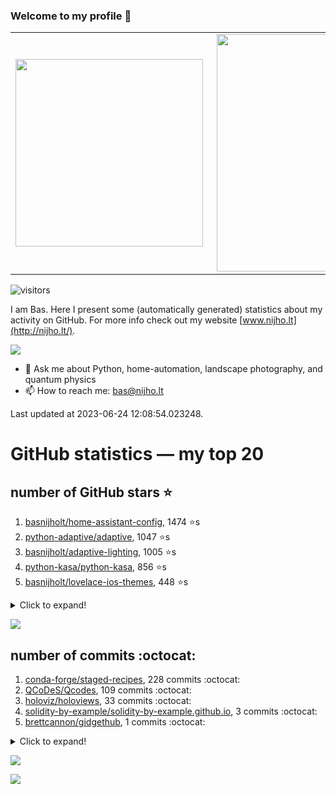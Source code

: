 ### Welcome to my profile 👋

<center>
  <table>
    <tr>
        <td><img width="300px" align="left" src="https://github-readme-stats.vercel.app/api/top-langs/?username=basnijholt&hide=TeX,Jupyter%20Notebook&layout=compact&theme=radical" /></td>
        <td><img align='right' src="https://github-readme-stats.vercel.app/api?username=basnijholt&show_icons=true&theme=radical" width="380"></td>
    </tr>
  </table>
</center>

![visitors](https://visitor-badge.glitch.me/badge?page_id=basnijholt.visitor-badge)

I am Bas. Here I present some (automatically generated) statistics about my activity on GitHub. For more info check out my website [www.nijho.lt](http://nijho.lt/).

![](https://www.nijho.lt/authors/admin/avatar_hu9e60e4b9bc120dfb6a666009f2878da6_182107_250x250_fill_q90_lanczos_center.jpg)

- 💬 Ask me about Python, home-automation, landscape photography, and quantum physics
- 📫 How to reach me: bas@nijho.lt

Last updated at 2023-06-24 12:08:54.023248.

# GitHub statistics — my top 20

## number of GitHub stars ⭐️

1. [basnijholt/home-assistant-config](https://github.com/basnijholt/home-assistant-config/), 1474 ⭐️s
2. [python-adaptive/adaptive](https://github.com/python-adaptive/adaptive/), 1047 ⭐️s
3. [basnijholt/adaptive-lighting](https://github.com/basnijholt/adaptive-lighting/), 1005 ⭐️s
4. [python-kasa/python-kasa](https://github.com/python-kasa/python-kasa/), 856 ⭐️s
5. [basnijholt/lovelace-ios-themes](https://github.com/basnijholt/lovelace-ios-themes/), 448 ⭐️s
<details><summary>Click to expand!</summary>

6. [basnijholt/lovelace-ios-dark-mode-theme](https://github.com/basnijholt/lovelace-ios-dark-mode-theme/), 414 ⭐️s
7. [basnijholt/miflora](https://github.com/basnijholt/miflora/), 360 ⭐️s
8. [basnijholt/rsync-time-machine.py](https://github.com/basnijholt/rsync-time-machine.py/), 321 ⭐️s
9. [topocm/topocm_content](https://github.com/topocm/topocm_content/), 241 ⭐️s
10. [basnijholt/home-assistant-streamdeck-yaml](https://github.com/basnijholt/home-assistant-streamdeck-yaml/), 110 ⭐️s
11. [basnijholt/home-assistant-macbook-touch-bar](https://github.com/basnijholt/home-assistant-macbook-touch-bar/), 92 ⭐️s
12. [basnijholt/markdown-code-runner](https://github.com/basnijholt/markdown-code-runner/), 73 ⭐️s
13. [kwant-project/kwant](https://github.com/kwant-project/kwant/), 73 ⭐️s
14. [basnijholt/home-assistant-streamdeck-yaml-addon](https://github.com/basnijholt/home-assistant-streamdeck-yaml-addon/), 45 ⭐️s
15. [basnijholt/aiokef](https://github.com/basnijholt/aiokef/), 29 ⭐️s
16. [basnijholt/thesis-cover](https://github.com/basnijholt/thesis-cover/), 25 ⭐️s
17. [basnijholt/instacron](https://github.com/basnijholt/instacron/), 19 ⭐️s
18. [basnijholt/adaptive-scheduler](https://github.com/basnijholt/adaptive-scheduler/), 17 ⭐️s
19. [basnijholt/addon-otmonitor](https://github.com/basnijholt/addon-otmonitor/), 15 ⭐️s
20. [kwant-project/kwant-tutorial-2016](https://github.com/kwant-project/kwant-tutorial-2016/), 13 ⭐️s

</details>

![](https://github.com/basnijholt/basnijholt/raw/main/stars_over_time.png)

## number of commits :octocat:

1. [conda-forge/staged-recipes](https://github.com/conda-forge/staged-recipes/), 228 commits :octocat:
2. [QCoDeS/Qcodes](https://github.com/QCoDeS/Qcodes/), 109 commits :octocat:
3. [holoviz/holoviews](https://github.com/holoviz/holoviews/), 33 commits :octocat:
4. [solidity-by-example/solidity-by-example.github.io](https://github.com/solidity-by-example/solidity-by-example.github.io/), 3 commits :octocat:
5. [brettcannon/gidgethub](https://github.com/brettcannon/gidgethub/), 1 commits :octocat:
<details><summary>Click to expand!</summary>

6. [basnijholt/kwant-conda-recipes](https://github.com/basnijholt/kwant-conda-recipes/), 0 commits :octocat:
7. [mikeshultz/ledger-eth-lib](https://github.com/mikeshultz/ledger-eth-lib/), 0 commits :octocat:
8. [kwant-project/kwant](https://github.com/kwant-project/kwant/), 0 commits :octocat:
9. [custom-components/pyscript](https://github.com/custom-components/pyscript/), 0 commits :octocat:
10. [sobolevn/git-secret](https://github.com/sobolevn/git-secret/), 0 commits :octocat:
11. [conda-forge/scikit-optimize-feedstock](https://github.com/conda-forge/scikit-optimize-feedstock/), 0 commits :octocat:
12. [tox-dev/azure-pipelines-template](https://github.com/tox-dev/azure-pipelines-template/), 0 commits :octocat:
13. [conda-forge/sphinx-autodoc-typehints-feedstock](https://github.com/conda-forge/sphinx-autodoc-typehints-feedstock/), 0 commits :octocat:
14. [zigpy/zigpy](https://github.com/zigpy/zigpy/), 0 commits :octocat:
15. [microsoft/azure-pipelines-agent](https://github.com/microsoft/azure-pipelines-agent/), 0 commits :octocat:
16. [kwant-project/tinyarray](https://github.com/kwant-project/tinyarray/), 0 commits :octocat:
17. [conda-forge/freecad-feedstock](https://github.com/conda-forge/freecad-feedstock/), 0 commits :octocat:
18. [cornellius-gp/gpytorch](https://github.com/cornellius-gp/gpytorch/), 0 commits :octocat:
19. [conda-forge/metis-feedstock](https://github.com/conda-forge/metis-feedstock/), 0 commits :octocat:
20. [basnijholt/pyfeast](https://github.com/basnijholt/pyfeast/), 0 commits :octocat:

</details>

![](https://github.com/basnijholt/basnijholt/raw/main/commits_per_hour.png)

![](https://github.com/basnijholt/basnijholt/raw/main/commits_per_weekday.png)


